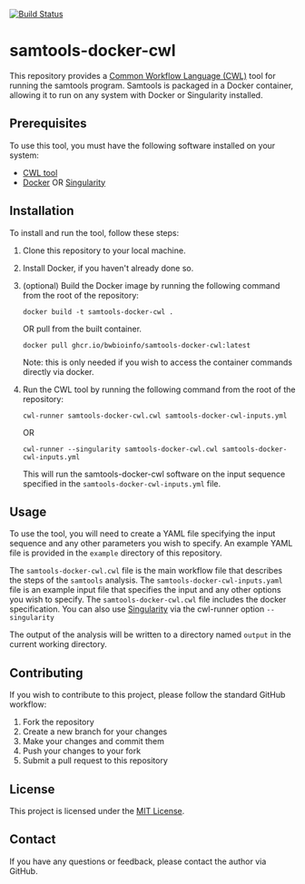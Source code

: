 [![Build Status](https://github.com/bwbioinfo/samtools-docker-cwl/workflows/build-and-push.yml/badge.svg)](https://github.com/bwbioinfo/samtools-docker-cwl/actions)

# samtools-docker-cwl

This repository provides a [Common Workflow Language (CWL)](https://www.commonwl.org/) tool for running the samtools program. Samtools is packaged in a Docker container, allowing it to run on any system with Docker or Singularity installed.

## Prerequisites

To use this tool, you must have the following software installed on your system:

- [CWL tool](https://github.com/common-workflow-language/cwltool)
- [Docker](https://www.docker.com/) OR [Singularity](https://sylabs.io/singularity/)

## Installation

To install and run the tool, follow these steps:

1. Clone this repository to your local machine.
2. Install Docker, if you haven't already done so.
3. (optional) Build the Docker image by running the following command from the root of the repository:

    ```
    docker build -t samtools-docker-cwl .
    ```
    OR pull from the built container.
    ```
    docker pull ghcr.io/bwbioinfo/samtools-docker-cwl:latest
    ```
   Note: this is only needed if you wish to access the container commands directly via docker.
4. Run the CWL tool by running the following command from the root of the repository:

    ```
    cwl-runner samtools-docker-cwl.cwl samtools-docker-cwl-inputs.yml
    ```
    OR
    ```
    cwl-runner --singularity samtools-docker-cwl.cwl samtools-docker-cwl-inputs.yml
    ```

   This will run the samtools-docker-cwl software on the input sequence specified in the `samtools-docker-cwl-inputs.yml` file.

## Usage

To use the tool, you will need to create a YAML file specifying the input sequence and any other parameters you wish to specify. An example YAML file is provided in the `example` directory of this repository.

The `samtools-docker-cwl.cwl` file is the main workflow file that describes the steps of the `samtools` analysis. The `samtools-docker-cwl-inputs.yaml` file is an example input file that specifies the input and any other options you wish to specify. The `samtools-docker-cwl.cwl` file includes the docker specification. You can also use [Singularity](https://sylabs.io/singularity/) via the cwl-runner option `--singularity` 

The output of the analysis will be written to a directory named `output` in the current working directory.

## Contributing

If you wish to contribute to this project, please follow the standard GitHub workflow:

1. Fork the repository
2. Create a new branch for your changes
3. Make your changes and commit them
4. Push your changes to your fork
5. Submit a pull request to this repository

## License

This project is licensed under the [MIT License](https://github.com/bwbioinfo/samtools-docker-cwl/blob/main/LICENSE).

## Contact

If you have any questions or feedback, please contact the author via GitHub.
